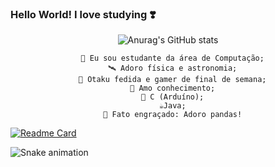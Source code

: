 ### Hello World! I love studying ❣️

<!--
**JuJubali/JuJubali** is a ✨ _special_ ✨ repository because its `README.md` (this file) appears on your GitHub profile.

Here are some ideas to get you started:

-->
<div align="center">

 ![Anurag's GitHub stats](https://github-readme-stats.vercel.app/api?username=Jujubali&theme=midnight-purple&show_icons=true)
 
   <div align="center"> 

      🔭 Eu sou estudante da área de Computação;
      🛰️ Adoro física e astronomia;
      🦴 Otaku fedida e gamer de final de semana;
      💓 Amo conhecimento;
      🐍 C (Arduíno);
      ☕Java;
      🐼 Fato engraçado: Adoro pandas!
  </div>
 
</div>

 
 [![Readme Card](https://github-readme-stats.vercel.app/api/pin/?username=anuraghazra&repo=github-readme-stats)](https://github.com/Jujubali/github-readme-stats)

</div>
  
   <div> 

  ![Snake animation](https://github.com/RafaellaBallerini/RafaellaBallerini/blob/output/github-contribution-grid-snake.svg)
 
  </div>
